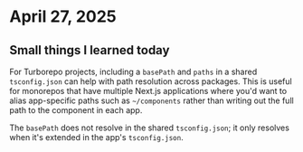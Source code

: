 # April 27, 2025

## Small things I learned today

For Turborepo projects, including a `basePath` and `paths` in a shared `tsconfig.json` can help with path resolution across packages. This is useful for monorepos that have multiple Next.js applications where you'd want to alias app-specific paths such as `~/components` rather than writing out the full path to the component in each app.

The `basePath` does not resolve in the shared `tsconfig.json`; it only resolves when it's extended in the app's `tsconfig.json`.